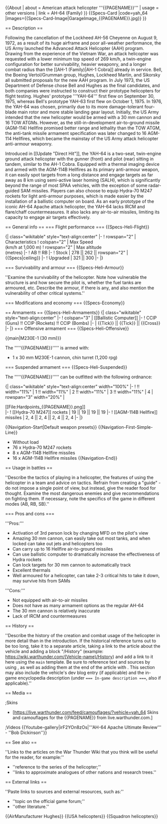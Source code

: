 {{About
| about = American attack helicopter '''{{PAGENAME}}'''
| usage = other versions
| link = AH-64 (Family)
}}
{{Specs-Card
|code=yah_64
|images={{Specs-Card-Image|GarageImage_{{PAGENAME}}.jpg}}
}}

== Description ==
<!-- ''In the description, the first part should be about the history of and the creation and combat usage of the helicopter, as well as its key features. In the second part, tell the reader about the helicopter in the game. Insert a screenshot of the vehicle, so that if the novice player does not remember the vehicle by name, he will immediately understand what kind of vehicle the article is talking about.'' -->
Following the cancellation of the Lockheed AH-56 Cheyenne on August 9, 1972, as a result of its huge airframe and poor all-weather performance, the US Army launched the Advanced Attack Helicopter (AAH) program. Drawing from the experience of the Vietnam War, an attack helicopter was requested with a lower minimum top speed of 269 km/h, a twin-engine configuration for better survivability, heavier weaponry, and a longer combat radius than the [[AH-1 (Family)|AH-1 Cobra]] already in service. Bell, the Boeing Vertol/Grumman group, Hughes, Lockheed Martin, and Sikorsky all submitted proposals for the new AAH program. In July 1973, the US Department of Defense chose Bell and Hughes as the final candidates, and both companies were instructed to construct their prototype helicopters for flight testing. Hughes' prototype '''YAH-64''' first flew on September 30, 1975, whereas Bell's prototype YAH-63 first flew on October 1, 1975. In 1976, the YAH-64 was chosen, primarily due to its more damage-tolerant four-blade main rotor and more stable landing gear layout. Initially, the US Army intended that the new helicopter would be armed with a 30 mm cannon and 16 TOW ATGMs. However, as the still-in-development air-to-ground missile (AGM-114) Hellfire promised better range and lethality than the TOW ATGM, the anti-tank missile armament specification was later changed to 16 AGM-114 Hellfires, which became the mainstay of the US Army attack helicopter anti-armour weaponry.

Introduced in [[Update "Direct Hit"]], the YAH-64 is a two-seat, twin-engine ground attack helicopter with the gunner (front) and pilot (rear) sitting in tandem, similar to the AH-1 Cobra. Equipped with a thermal imaging device and armed with the AGM-114B Hellfires as its primary anti-armour weapon, it can easily spot targets from a long distance and engage targets as far away as 8 km using semi-active laser homing (SALH), which is significantly beyond the range of most SPAA vehicles, with the exception of some radar-guided SAM missiles. Players can also choose to equip Hydra-70 M247 rockets for light anti-armour purposes, which is made easier by the installation of a ballistic computer on board. As an early prototype of the iconic AH-64 Apache attack helicopter, the YAH-64 lacks IRCM and flare/chaff countermeasures. It also lacks any air-to-air missiles, limiting its capacity to engage air targets effectively.

== General info ==
=== Flight performance ===
{{Specs-Heli-Flight}}
<!-- ''Describe how the helicopter behaves in the air. Speed, manoeuvrability, acceleration and allowable loads - these are the most important characteristics of the vehicle.'' -->

{| class="wikitable" style="text-align:center"
|-
! rowspan="2" | Characteristics
! colspan="2" | Max Speed<br>(km/h at 1,000 m)
! rowspan="2" | Max altitude<br>(metres)
|-
! AB !! RB
|-
! Stock
| 278 || 262 || rowspan="2" | {{Specs|ceiling}}
|-
! Upgraded
| 321 || 300
|-
|}

=== Survivability and armour ===
{{Specs-Heli-Armour}}
<!-- ''Examine the survivability of the helicopter. Note how vulnerable the structure is and how secure the pilot is, whether the fuel tanks are armoured, etc. Describe the armour, if there is any, and also mention the vulnerability of other critical systems.'' -->
''Examine the survivability of the helicopter. Note how vulnerable the structure is and how secure the pilot is, whether the fuel tanks are armoured, etc. Describe the armour, if there is any, and also mention the vulnerability of other critical systems.''

=== Modifications and economy ===
{{Specs-Economy}}

== Armaments ==
{{Specs-Heli-Armaments}}
{| class="wikitable" style="text-align:center"
|-
! colspan="3" | [[Ballistic Computer]]
|-
! CCIP (Guns) !! CCIP (Rockets) !! CCIP (Bombs)
|-
| {{Tick}} || {{Tick}} || {{Cross}}
|-
|}
=== Offensive armament ===
{{Specs-Heli-Offensive}}
<!-- ''Describe the offensive armament of the helicopter, if any. Describe how effective the cannons and machine guns are in battle, also what ammunition belts or drums are better to use. If there is no offensive weaponry, delete this subsection.'' -->
{{main|M230E-1 (30 mm)}}

The '''''{{PAGENAME}}''''' is armed with:

* 1 x 30 mm M230E-1 cannon, chin turret (1,200 rpg)

=== Suspended armament ===
{{Specs-Heli-Suspended}}
<!-- ''Describe the helicopter's suspended armament: additional cannons under the winglets, any bombs, and rockets. Since any helicopter is essentially only a platform for suspended weaponry, this section is significant and deserves your special attention. If there is no suspended weaponry remove this subsection.'' -->

The '''''{{PAGENAME}}''''' can be outfitted with the following ordnance:

{| class="wikitable" style="text-align:center" width="100%"
|-
! !! width="11%" | 1 !! width="11%" | 2 !! width="11%" | 3 !! width="11%" | 4
| rowspan="3" width="20%" | <div class="ttx-image">[[File:Hardpoints_{{PAGENAME}}.png]]</div>
|-
! [[Hydra-70 M247]] rockets
| 19 || 19 || 19 || 19
|-
! [[AGM-114B Hellfire]] missiles
| 2, 4 || 2, 4 || 2, 4 || 2, 4
|-
|}

{{Navigation-Start|Default weapon presets}}
{{Navigation-First-Simple-Line}}
* Without load
* 76 x Hydra-70 M247 rockets
* 8 x AGM-114B Hellfire missiles
* 16 x AGM-114B Hellfire missiles
{{Navigation-End}}

== Usage in battles ==
<!-- ''Describe the tactics of playing in a helicopter, the features of using the helicopter in a team and advice on tactics. Refrain from creating a "guide" - do not impose a single point of view, but instead, give the reader food for thought. Examine the most dangerous enemies and give recommendations on fighting them. If necessary, note the specifics of the game in different modes (AB, RB, SB).'' -->
''Describe the tactics of playing in a helicopter, the features of using the helicopter in a team and advice on tactics. Refrain from creating a "guide" - do not impose a single point of view, but instead, give the reader food for thought. Examine the most dangerous enemies and give recommendations on fighting them. If necessary, note the specifics of the game in different modes (AB, RB, SB).''

=== Pros and cons ===
<!-- ''Summarise and briefly evaluate the vehicle in terms of its characteristics and combat effectiveness. Mark its pros and cons in the bulleted list. Try not to use more than 6 points for each of the characteristics. Avoid using categorical definitions such as "bad", "good" and the like - use substitutions with softer forms such as "inadequate" and "effective".'' -->

'''Pros:'''

* Activation of 3rd person lock by changing MFD on the pilot's view
* Amazing 30 mm cannon, can easily take out most tanks, and when locked can take out jets and helicopters too
* Can carry up to 16 Hellfire air-to-ground missiles
* Can use ballistic computer to dramatically increase the effectiveness of Hydra rockets
* Can lock targets for 30 mm cannon to automatically track
* Excellent thermals
* Well armoured for a helicopter, can take 2-3 critical hits to take it down, may survive hits from SAMs

'''Cons:'''

* Not equipped with air-to-air missiles
* Does not have as many armament options as the regular AH-64
* The 30 mm cannon is relatively inaccurate
* Lack of IRCM and countermeasures

== History ==
<!-- ''Describe the history of the creation and combat usage of the helicopter in more detail than in the introduction. If the historical reference turns out to be too long, take it to a separate article, taking a link to the article about the vehicle and adding a block "/History" (example: <nowiki>https://wiki.warthunder.com/(Vehicle-name)/History</nowiki>) and add a link to it here using the <code>main</code> template. Be sure to reference text and sources by using <code><nowiki><ref></ref></nowiki></code>, as well as adding them at the end of the article with <code><nowiki><references /></nowiki></code>. This section may also include the vehicle's dev blog entry (if applicable) and the in-game encyclopedia description (under <code><nowiki>=== In-game description ===</nowiki></code>, also if applicable).'' -->
''Describe the history of the creation and combat usage of the helicopter in more detail than in the introduction. If the historical reference turns out to be too long, take it to a separate article, taking a link to the article about the vehicle and adding a block "/History" (example: <nowiki>https://wiki.warthunder.com/(Vehicle-name)/History</nowiki>) and add a link to it here using the <code>main</code> template. Be sure to reference text and sources by using <code><nowiki><ref></ref></nowiki></code>, as well as adding them at the end of the article with <code><nowiki><references /></nowiki></code>. This section may also include the vehicle's dev blog entry (if applicable) and the in-game encyclopedia description (under <code><nowiki>=== In-game description ===</nowiki></code>, also if applicable).''

== Media ==
<!-- ''Excellent additions to the article would be video guides, screenshots from the game, and photos.'' -->

;Skins

* [https://live.warthunder.com/feed/camouflages/?vehicle=yah_64 Skins and camouflages for the {{PAGENAME}} from live.warthunder.com.]

;Videos
{{Youtube-gallery|irF2YOn8zOs|'''AH-64 Apache Ultimate Review''' - ''Bob Dickinson''}}

== See also ==
<!-- ''Links to the articles on the War Thunder Wiki that you think will be useful for the reader, for example:''
* ''reference to the series of the helicopter;''
* ''links to approximate analogues of other nations and research trees.'' -->
''Links to the articles on the War Thunder Wiki that you think will be useful for the reader, for example:''

* ''reference to the series of the helicopter;''
* ''links to approximate analogues of other nations and research trees.''

== External links ==
<!-- ''Paste links to sources and external resources, such as:''
* ''topic on the official game forum;''
* ''other literature.'' -->
''Paste links to sources and external resources, such as:''

* ''topic on the official game forum;''
* ''other literature.''

{{AirManufacturer Hughes}}
{{USA helicopters}}
{{Squadron helicopters}}